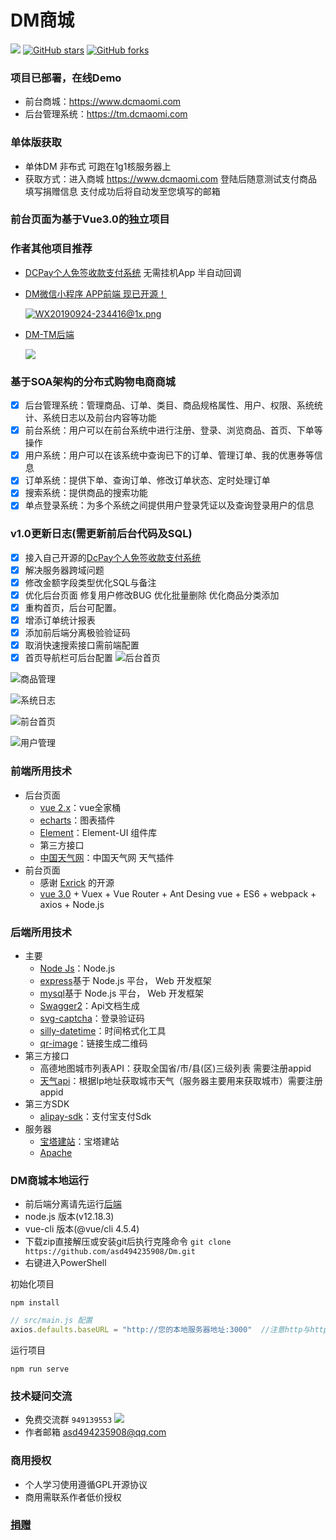 # DM商城
[![](https://img.shields.io/badge/version-1.0-brightgreen)](https://github.com/asd494235908/DM)
[![GitHub stars](https://img.shields.io/github/stars/asd494235908/DM.svg?style=social&label=Stars)](https://github.com/asd494235908/DM)
[![GitHub forks](https://img.shields.io/github/forks/asd494235908/DM.svg?style=social&label=Fork)](https://github.com/asd494235908/Dm)
 
### 项目已部署，在线Demo
- 前台商城：https://www.dcmaomi.com
- 后台管理系统：https://tm.dcmaomi.com

### 单体版获取
- 单体DM 非布式 可跑在1g1核服务器上
- 获取方式：进入商城 https://www.dcmaomi.com 登陆后随意测试支付商品 填写捐赠信息 支付成功后将自动发至您填写的邮箱

### 前台页面为基于Vue3.0的独立项目

### 作者其他项目推荐
- [DCPay个人免签收款支付系统](https://dcpay.dcmaomi.com) 无需挂机App 半自动回调

- [DM微信小程序 APP前端 现已开源！](https://github.com/asd494235908/DM-Mobile-terminal)
    
    [![WX20190924-234416@1x.png](https://www.dcmaomi.com:3010/serverImage/20210305010710_12523.png)](https://github.com/asd494235908/DM-Mobile-terminal)

- [DM-TM后端](https://github.com/asd494235908/TerMinal)

    ![](https://www.dcmaomi.com:3010/serverImage/20210305000838_16208.png)

### 基于SOA架构的分布式购物电商商城
- [x] 后台管理系统：管理商品、订单、类目、商品规格属性、用户、权限、系统统计、系统日志以及前台内容等功能
- [x] 前台系统：用户可以在前台系统中进行注册、登录、浏览商品、首页、下单等操作
- [x] 用户系统：用户可以在该系统中查询已下的订单、管理订单、我的优惠券等信息
- [x] 订单系统：提供下单、查询订单、修改订单状态、定时处理订单
- [x] 搜索系统：提供商品的搜索功能
- [x] 单点登录系统：为多个系统之间提供用户登录凭证以及查询登录用户的信息

### v1.0更新日志(需更新前后台代码及SQL)
- [x] 接入自己开源的[DcPay个人免签收款支付系统](https://dcpay.dcmaomi.com)
- [x] 解决服务器跨域问题
- [x] 修改金额字段类型优化SQL与备注
- [x] 优化后台页面 修复用户修改BUG 优化批量删除 优化商品分类添加
- [x] 重构首页，后台可配置。
- [x] 增添订单统计报表
- [x] 添加前后端分离极验验证码
- [x] 取消快速搜索接口需前端配置
- [x]  首页导航栏可后台配置
![](https://www.dcmaomi.com:3010/serverImage/20210305000838_16208.png "后台首页")

![](https://www.dcmaomi.com:3010/serverImage/20210305000838_15147.png "商品管理")

![](https://www.dcmaomi.com:3010/serverImage/20210305000838_16936.png "系统日志")

![](https://www.dcmaomi.com:3010/serverImage/20210305000838_10999.png "前台首页")

![](https://www.dcmaomi.com:3010/serverImage/20210305000838_15814.png "用户管理")

### 前端所用技术
- 后台页面
    - [vue 2.x](https://cn.vuejs.org/)：vue全家桶
    - [echarts](http://echarts.apache.org/zh/)：图表插件
    - [Element](https://element.eleme.cn/#/zh-CN)：Element-UI 组件库
    - 第三方接口
    - [中国天气网](https://cj.weather.com.cn/plugin/standard)：中国天气网 天气插件
- 前台页面
    - 感谢 [Exrick](https://github.com/Exrick/xmall) 的开源 
    - [vue 3.0](https://www.vue3js.cn/docs/zh/) + Vuex + Vue Router + Ant Desing vue + ES6 + webpack + axios + Node.js
### 后端所用技术
- 主要
   - [Node Js](https://nodejs.org/zh-cn/)：Node.js
   - [express](https://www.expressjs.com.cn/)基于 Node.js 平台， Web 开发框架
   - [mysql](https://www.mysql.com/)基于 Node.js 平台， Web 开发框架
   - [Swagger2](https://www.dcmaomi.com:3000/api/swagger/#/)：Api文档生成
   - [svg-captcha](https://www.npmjs.com/package/svg-captcha)：登录验证码
   - [silly-datetime](https://www.npmjs.com/package/silly-datetime)：时间格式化工具
   - [qr-image](https://www.npmjs.com/package/silly-datetime)：链接生成二维码
- 第三方接口
  - 高德地图城市列表API：获取全国省/市/县(区)三级列表 需要注册appid
  - [天气api](http://www.tianqiapi.com/index/doc?version=day)：根据Ip地址获取城市天气（服务器主要用来获取城市）需要注册appid
- 第三方SDK
  - [alipay-sdk](http://www.tianqiapi.com/index/doc?version=day)：支付宝支付Sdk
- 服务器
  - [宝塔建站](https://www.bt.cn/)：宝塔建站
  - [Apache](http://httpd.apache.org/)
### DM商城本地运行
- 前后端分离请先运行[后端](https://github.com/asd494235908/DM-Server)
- node.js 版本(v12.18.3) 
- vue-cli 版本(@vue/cli 4.5.4)
- 下载zip直接解压或安装git后执行克隆命令 `git clone https://github.com/asd494235908/Dm.git`
- 右键进入PowerShell 


初始化项目
```
npm install
```

```javascript
// src/main.js 配置
axios.defaults.baseURL = "http://您的本地服务器地址:3000"  //注意http与https
```
运行项目
```
npm run serve
```
### 技术疑问交流
- 免费交流群 `949139553` [![](http://pub.idqqimg.com/wpa/images/group.png)](https://qm.qq.com/cgi-bin/qm/qr?k=dtD6X04E3q7v3C8wuOnUENoW5S7hdGHO&jump_from=webapi)
- 作者邮箱 asd494235908@qq.com
### 商用授权
- 个人学习使用遵循GPL开源协议
- 商用需联系作者低价授权
### [捐赠](https://www.dcmaomi.com)